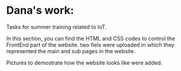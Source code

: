 # Dana's work:
Tasks for summer training related to IoT.

In this section, you can find the HTML and CSS codes to control the FrontEnd part of the website. two fiels were uploaded in which they represented the main and sub pages in the website. 

Pictures to demostrate how the website looks like were added. 

